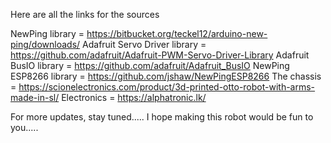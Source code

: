 Here are all the links for the sources

NewPing library = https://bitbucket.org/teckel12/arduino-new-ping/downloads/
Adafruit Servo Driver library = https://github.com/adafruit/Adafruit-PWM-Servo-Driver-Library
Adafruit BusIO library = https://github.com/adafruit/Adafruit_BusIO
NewPing ESP8266 library = https://github.com/jshaw/NewPingESP8266
The chassis = https://scionelectronics.com/product/3d-printed-otto-robot-with-arms-made-in-sl/
Electronics = https://alphatronic.lk/

For more updates, stay tuned.....
I hope making this robot would be fun to you.....
